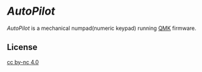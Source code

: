 # *AutoPilot*
*AutoPilot* is a mechanical numpad(numeric keypad) running [QMK](https://github.com/qmk/qmk_firmware) firmware.<br>
## License
[cc by-nc 4.0](LICENSE.md)  